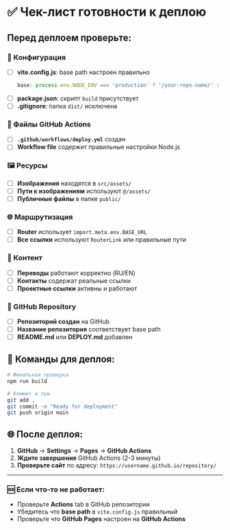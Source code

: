 # ✅ Чек-лист готовности к деплою

## Перед деплоем проверьте:

### 🔧 Конфигурация

- [ ] **vite.config.js**: base path настроен правильно
  ```js
  base: process.env.NODE_ENV === 'production' ? '/your-repo-name/' : '/',
  ```
- [ ] **package.json**: скрипт `build` присутствует
- [ ] **.gitignore**: папка `dist/` исключена

### 📁 Файлы GitHub Actions

- [ ] **`.github/workflows/deploy.yml`** создан
- [ ] **Workflow file** содержит правильные настройки Node.js

### 🖼️ Ресурсы

- [ ] **Изображения** находятся в `src/assets/`
- [ ] **Пути к изображениям** используют `@/assets/`
- [ ] **Публичные файлы** в папке `public/`

### 🌐 Маршрутизация

- [ ] **Router** использует `import.meta.env.BASE_URL`
- [ ] **Все ссылки** используют `RouterLink` или правильные пути

### 🎨 Контент

- [ ] **Переводы** работают корректно (RU/EN)
- [ ] **Контакты** содержат реальные ссылки
- [ ] **Проектные ссылки** активны и работают

### 🔗 GitHub Repository

- [ ] **Репозиторий создан** на GitHub
- [ ] **Название репозитория** соответствует base path
- [ ] **README.md** или **DEPLOY.md** добавлен

## 🚀 Команды для деплоя:

```bash
# Финальная проверка
npm run build

# Коммит и пуш
git add .
git commit -m "Ready for deployment"
git push origin main
```

## 🌐 После деплоя:

1. **GitHub** → **Settings** → **Pages** → **GitHub Actions**
2. **Ждите завершения** GitHub Actions (2-3 минуты)
3. **Проверьте сайт** по адресу: `https://username.github.io/repository/`

---

### 🆘 Если что-то не работает:

- Проверьте **Actions** tab в GitHub репозитории
- Убедитесь что **base path** в `vite.config.js` правильный
- Проверьте что **GitHub Pages** настроен на **GitHub Actions**
